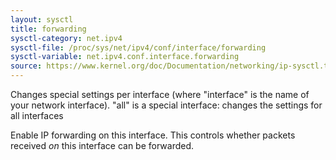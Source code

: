 ```yaml
---
layout: sysctl
title: forwarding
sysctl-category: net.ipv4
sysctl-file: /proc/sys/net/ipv4/conf/interface/forwarding
sysctl-variable: net.ipv4.conf.interface.forwarding
source: https://www.kernel.org/doc/Documentation/networking/ip-sysctl.txt
---
```


Changes special settings per interface (where "interface" is the name of your network interface). "all" is a special interface: changes the settings for all interfaces

Enable IP forwarding on this interface.  This controls whether packets
received _on_ this interface can be forwarded.


